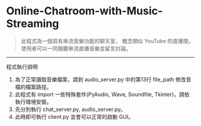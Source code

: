 # Online-Chatroom-with-Music-Streaming
>此程式為⼀個具有串流⾳樂功能的聊天室， 概念類似 YouTube 的直播間， 使⽤者可以⼀同閱聽串流直播音樂並留⾔討論。
---
程式執行說明
1. 為了正常讀取音樂檔案，請到 audio_server.py 中的第13行 file_path 修改音檔的檔案路徑。
2. 此程式有 import 一些特殊套件(PyAudio, Wave, Soundfile, Tkinter)，請依執行環境安裝。
2. 先分別執行 chat_server.py, audio_server.py。
3. 此時即可執行 client.py 並會可以正常的啟動 GUI。

